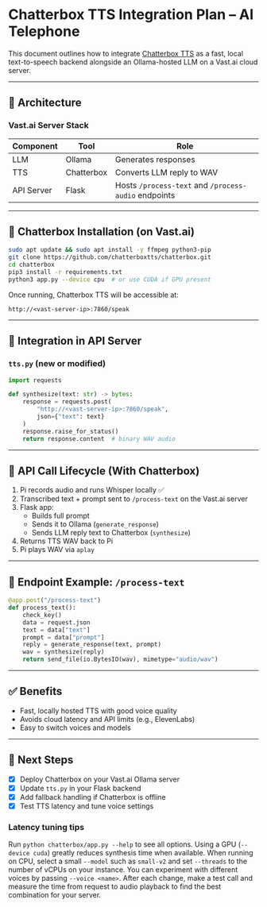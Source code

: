 # Chatterbox TTS Integration Plan – AI Telephone

This document outlines how to integrate [Chatterbox TTS](https://github.com/chatterboxtts/chatterbox) as a fast, local text-to-speech backend alongside an Ollama-hosted LLM on a Vast.ai cloud server.

---

## 🧱 Architecture

### Vast.ai Server Stack

| Component     | Tool         | Role                       |
|---------------|--------------|----------------------------|
| LLM           | Ollama       | Generates responses        |
| TTS           | Chatterbox   | Converts LLM reply to WAV  |
| API Server    | Flask        | Hosts `/process-text` and `/process-audio` endpoints |

---

## 🔧 Chatterbox Installation (on Vast.ai)

```bash
sudo apt update && sudo apt install -y ffmpeg python3-pip
git clone https://github.com/chatterboxtts/chatterbox.git
cd chatterbox
pip3 install -r requirements.txt
python3 app.py --device cpu  # or use CUDA if GPU present
```

Once running, Chatterbox TTS will be accessible at:

```
http://<vast-server-ip>:7860/speak
```

---

## 📡 Integration in API Server

### `tts.py` (new or modified)
```python
import requests

def synthesize(text: str) -> bytes:
    response = requests.post(
        "http://<vast-server-ip>:7860/speak",
        json={"text": text}
    )
    response.raise_for_status()
    return response.content  # binary WAV audio
```

---

## 🧪 API Call Lifecycle (With Chatterbox)

1. Pi records audio and runs Whisper locally ✅
2. Transcribed text + prompt sent to `/process-text` on the Vast.ai server
3. Flask app:
   - Builds full prompt
   - Sends it to Ollama (`generate_response`)
   - Sends LLM reply text to Chatterbox (`synthesize`)
4. Returns TTS WAV back to Pi
5. Pi plays WAV via `aplay`

---

## 🔄 Endpoint Example: `/process-text`

```python
@app.post("/process-text")
def process_text():
    check_key()
    data = request.json
    text = data["text"]
    prompt = data["prompt"]
    reply = generate_response(text, prompt)
    wav = synthesize(reply)
    return send_file(io.BytesIO(wav), mimetype="audio/wav")
```

---

## ✅ Benefits

- Fast, locally hosted TTS with good voice quality
- Avoids cloud latency and API limits (e.g., ElevenLabs)
- Easy to switch voices and models

---

## 🧩 Next Steps

- [x] Deploy Chatterbox on your Vast.ai Ollama server
- [x] Update `tts.py` in your Flask backend
- [x] Add fallback handling if Chatterbox is offline
- [x] Test TTS latency and tune voice settings

### Latency tuning tips

Run ``python chatterbox/app.py --help`` to see all options.  Using a GPU
(``--device cuda``) greatly reduces synthesis time when available.  When
running on CPU, select a small ``--model`` such as ``small-v2`` and set
``--threads`` to the number of vCPUs on your instance.  You can experiment
with different voices by passing ``--voice <name>``.  After each change,
make a test call and measure the time from request to audio playback to
find the best combination for your server.
